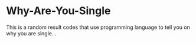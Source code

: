 # Why-Are-You-Single
This is a random result codes that use programming language to tell you on why you are single...
